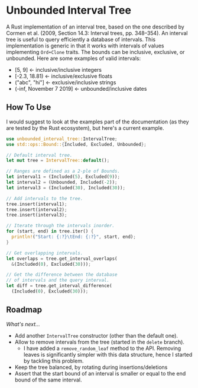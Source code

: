 # Unbounded Interval Tree

A Rust implementation of an interval tree, based on the one described by Cormen et al. (2009, Section 14.3: Interval trees, pp. 348–354). An interval tree is useful to query efficiently a database of intervals. This implementation is generic in that it works with intervals of values implementing `Ord+Clone` traits. The bounds can be inclusive, exclusive, or unbounded. Here are some examples of valid intervals:

* [5, 9] <- inclusive/inclusive integers
* [-2.3, 18.81) <- inclusive/exclusive floats
* ("abc", "hi"] <- exclusive/inclusive strings
* (-inf, November 7 2019] <- unbounded/inclusive dates

## How To Use

I would suggest to look at the examples part of the documentation (as they are tested by the Rust ecosystem), but here's a current example.

```rust
use unbounded_interval_tree::IntervalTree;
use std::ops::Bound::{Included, Excluded, Unbounded};

// Default interval tree.
let mut tree = IntervalTree::default();

// Ranges are defined as a 2-ple of Bounds.
let interval1 = (Included(5), Excluded(9));
let interval2 = (Unbounded, Included(-2));
let interval3 = (Included(30), Included(30));

// Add intervals to the tree.
tree.insert(interval1);
tree.insert(interval2);
tree.insert(interval3);

// Iterate through the intervals inorder.
for (start, end) in tree.iter() {
  println!("Start: {:?}\tEnd: {:?}", start, end);
}

// Get overlapping intervals.
let overlaps = tree.get_interval_overlaps(
  &(Included(0), Excluded(30)));

// Get the difference between the database
// of intervals and the query interval.
let diff = tree.get_interval_difference(
  (Included(0), Excluded(30)));
```

## Roadmap

*What's next...*

* Add another `IntervalTree` constructor (other than the default one).
* Allow to remove intervals from the tree (started in the `delete` branch).
  * I have added a `remove_random_leaf` method to the API. Removing leaves is significantly simpler with this data structure, hence I started by tackling this problem.
* Keep the tree balanced, by rotating during insertions/deletions
* Assert that the start bound of an interval is smaller or equal to the end bound of the same interval.